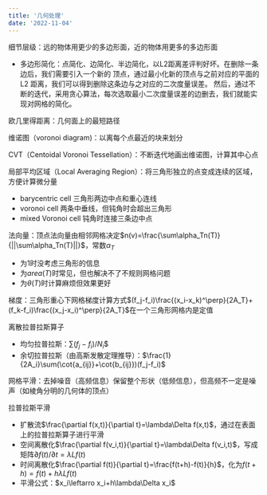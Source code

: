 ```yaml
---
title: '几何处理'
date: '2022-11-04'
---
```


细节层级：远的物体用更少的多边形面，近的物体用更多的多边形面
- 多边形简化：点简化、边简化、半边简化，以L2距离差评判好坏。在删除一条边后，我们需要引入一个新的 顶点，通过最小化新的顶点与之前对应的平面的 L2 距离，我们可以得到删除这条边与之对应的二次度量误差。 然后，通过不断的迭代，采用贪心算法，每次选取最小二次度量误差的边删去，我们就能实现对网格的简化。


欧几里得距离：几何面上的最短路径

维诺图（voronoi diagram)：以离每个点最近的块来划分

CVT（Centoidal Voronoi Tessellation）：不断迭代地画出维诺图，计算其中心点

局部平均区域（Local Averaging Region）：将三角形独立的点变成连续的区域，方便计算微分量
- barycentric cell 三角形两边中点和重心连线
- voronoi cell 两条中垂线，但钝角时会超出三角形
- mixed Voronoi cell 钝角时连接三条边中点

法向量：顶点法向量由相邻网格决定$n(v)=\frac{\sum\alpha_Tn(T)}{||\sum\alpha_Tn(T)||}$，常数$\alpha_T$
- 为$1$时没考虑三角形的信息
- 为$area(T)$时常见，但也解决不了不规则网格问题
- 为$\theta(T)$时计算麻烦但效果更好

梯度：三角形重心下网格梯度计算方式$(f_j-f_i)\frac{(x_i-x_k)^\perp}{2A_T}+(f_k-f_i)\frac{(x_j-x_i)^\perp}{2A_T}$在一个三角形网格内是定值

离散拉普拉斯算子
- 均匀拉普拉斯：$\sum(f_j-f_i)/N_i$$
- 余切拉普拉斯（由高斯发散定理推导）：$\frac{1}{2A_i}\sum(\cot{a_{ij}}+\cot{b_{ij}})(f_j-f_i)$

网格平滑：去掉噪音（高频信息）保留整个形状（低频信息），但高频不一定是噪声（如棱角分明的几何体的顶点）

拉普拉斯平滑
- 扩散流$\frac{\partial f(x,t)}{\partial t}=\lambda\Delta f(x,t)$，通过在表面上的拉普拉斯算子进行平滑
- 空间离散化$\frac{\partial f(v_i,t)}{\partial t}=\lambda\Delta f(v_i,t)$，写成矩阵$\partial f(t)/\partial t=\lambda Lf(t)$
- 时间离散化$\frac{\partial f(t)}{\partial t}=\frac{f(t+h)-f(t)}{h}$，化为$f(t+h)=f(t)+h\lambda Lf(t)$
- 平滑公式：$x_i\leftarro x_i+h\lambda\Delta x_i$